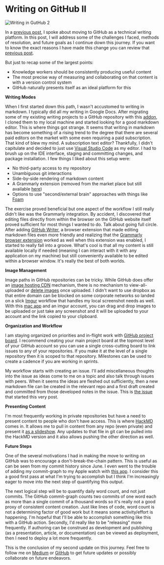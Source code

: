# Writing on GitHub II

![Writing in GutHub 2](https://i.imgur.com/7q9dp9A.png)

In a [previous post](https://medium.com/@justiceconder/writing-on-github-c35ddd12bfd8), I spoke about moving to GitHub as a technical writing platform. In this post, I will address some of the challenges I faced, methods of resolution, and future goals as I continue down this journey. If you want to know the exact reasons I have made this change you can review that [previous post](https://medium.com/@justiceconder/writing-on-github-c35ddd12bfd8).

But just to recap some of the largest points: 

*   Knowledge workers should be consistently producing useful content
*   The most precise way of measuring and collaborating on that content is with a version control system
*   GitHub naturally presents itself as an ideal platform for this 

**Writing Modes**

When I first started down this path, I wasn't accustomed to writing in markdown. I typically did all my writing in Google Docs. After migrating some of my existing writing projects to a GitHub repository with this [addon](https://www.buymeacoffee.com/docstomarkdown), I cloned them to my local machine and started looking for a good markdown editor. This is where things got strange. It seems that writing in markdown has become something of a rising trend to the degree that there are several paid editors on the market with some even requiring a paid subscription. That kind of blew my mind. A subscription text editor? Thankfully, I didn't capitulate and decided to just use [Visual Studio Code](https://code.visualstudio.com/) as my editor. I had to brush up on the IDE interface, staging and committing changes, and package installation. I few things I liked about this setup were:

*   No third-party access to my repository
*   Unambiguous git interactions
*   Side-by-side rendering of markdown content
*   A Grammarly extension (removed from the market place but still available [here](https://github.com/znck/grammarly/releases/tag/v0.12.2))
*   Options to use "second/external brain" approaches with things like [Foam](https://foambubble.github.io/foam/)

The exercise proved beneficial but one aspect of the workflow I still really didn't like was the Grammarly integration. By accident, I discovered that editing files directly from within the browser on the GitHub website itself proved sufficient for most things I wanted to do. Talk about going full circle. After adding [GitHub Writer](https://github.com/ckeditor/github-writer), a browser extension that made editing markdown files even more friendly and realizing that the [Grammarly browser extension](https://support.grammarly.com/hc/en-us/articles/115000091552-Install-the-Grammarly-browser-extension) worked as well when this extension was enabled, I started to really fall into a groove. What's cool is that all my content is still available locally if needed (meaning I can interact with it with any application on my machine) but still conveniently available to be edited within a browser window. It's really the best of both worlds.

**Image Management**

Image paths in GitHub repositories can be tricky. While GitHub does offer an [image hosting CDN](https://gist.github.com/vinkla/dca76249ba6b73c5dd66a4e986df4c8d) mechanism, there is no mechanism to view-all-uploaded or [delete images](https://stackoverflow.com/questions/33215211/github-how-do-i-delete-an-attachment-in-github-issues) once uploaded. I didn't want to use dropbox as that entire domain can be blocked on some corporate networks so landed on a slick [Imgur](https://imgur.com/) workflow that handles my local screenshot needs as well. With this [mac app](https://github.com/mileswd/mac2imgur) and an imgur account, you can drag and drop images to be uploaded or just take any screenshot and it will be uploaded to your account and the link copied to your clipboard.

**Organization and Workflow**

I am staying organized on priorities and in-flight work with [GitHub project board](https://github.com/features/project-management/). I recommend creating your main project board at the topmost level of your GitHub account so you can use a single cross-cutting board to link issues to any of your repositories. If you make it at the level of a single repository then it is scoped to that repository. Milestones can be used to create a cadence if you are working in sprints.

My workflow starts with creating an issue. I'll add miscellaneous thoughts into the issue as ideas come to me on a topic and also talk through issues with peers. When it seems the ideas are fleshed out sufficiently, then a new markdown file can be created in the relevant repo and a first draft created and committed from those developed notes in the issue. This is [the issue](https://github.com/singularityhacker/Content/issues/2) that started this very post.

**Presenting Content**

I'm most frequently working in private repositories but have a need to present content to people who don't have access. This is where [HackMD](https://hackmd.io/) comes in. It allows me to pull in content from any repo (even private) and present it [as a slideshow](https://hackmd.io/c/tutorials/%2Fs%2Fhow-to-create-slide-deck). Any updates to that file in git can be pulled into the HackMD version and it also allows pushing the other direction as well.

**Future Steps**

One of the several motivations I had in making the move to writing on GitHub was to encourage a don't-break-the-chain pattern. This is useful as can be seen from my commit history since June. I even went to the trouble of adding my commit-graph to my Apple watch with [this app](https://apps.apple.com/us/app/contributions-for-github/id1153432612). I consider this a good first pass at what I'm trying to accomplish but I think I'm increasingly eager to move into the next step of quantifying this output. 

The next logical step will be to quantify daily word count, and not just commits. The GitHub commit-graph counts two commits of one word each as more than a single commit of a thousand words so it's really not a good proxy of consistent content creation. Just like lines of code, word count is not a determining factor of good work but it means some activity/effort is happening. I'm hopeful that I'll be able to accomplish something like this with a GitHub action. Secondly, I'd really like to be "releasing" more frequently. If authoring can be construed as development and publishing (as a presentation, article, or documentation) can be viewed as deployment, then I need to deploy a lot more frequently.

This is the conclusion of my second update on this journey. Feel free to follow me on [Medium](https://medium.com/@justiceconder) or [GitHub](https://github.com/singularityhacker) to get future updates or possibly collaborate on future endeavors.
